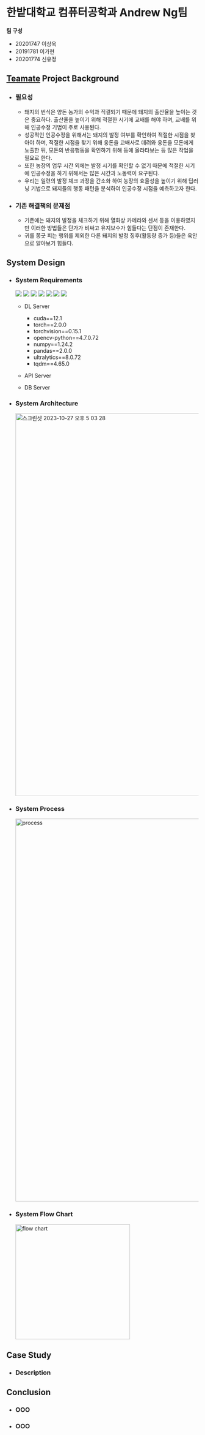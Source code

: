 # 한밭대학교 컴퓨터공학과 Andrew Ng팀

**팀 구성**
- 20201747 이상욱 
- 20191781 이가현
- 20201774 신유정

## <u>Teamate</u> Project Background
- ### 필요성
  - 돼지의 번식은 양돈 농가의 수익과 직결되기 때문에 돼지의 출산율을 높이는 것은 중요하다. 출산율을 높이기 위해 적절한 시기에 교배를 해야 하며, 교배를 위해 인공수정 기법이 주로 사용된다.
  - 성공적인 인공수정을 위해서는 돼지의 발정 여부를 확인하여 적절한 시점을 찾아야 하며, 적절한 시점을 찾기 위해 웅돈을 교배사로 데려와 웅돈을 모돈에게 노출한 뒤, 모돈의 반응행동을 확인하기 위해 등에 올라타보는 등 많은 작업을 필요로 한다.
  - 또한 농장의 업무 시간 외에는 발정 시기를 확인할 수 없기 때문에 적절한 시기에 인공수정을 하기 위해서는 많은 시간과 노동력이 요구된다.
  - 우리는 일련의 발정 체크 과정을 간소화 하여 농장의 효율성을 높이기 위해 딥러닝 기법으로 돼지들의 행동 패턴을 분석하여 인공수정 시점을 예측하고자 한다.
- ### 기존 해결책의 문제점
  - 기존에는 돼지의 발정을 체크하기 위해 열화상 카메라와 센서 등을 이용하였지만 이러한 방법들은 단가가 비싸고 유지보수가 힘들다는 단점이 존재한다.
  - 귀를 쫑긋 피는 행위를 제외한 다른 돼지의 발정 징후(활동량 증가 등)들은 육안으로 알아보기 힘들다.
  
## System Design
  - ### System Requirements
    <img src="https://img.shields.io/badge/Linux-FCC624?style=for-the-badge&logo=linux&logoColor=black"/> <img src="https://img.shields.io/badge/Python-3776AB?style=for-the-badge&logo=python&logoColor=white"/> <img src="https://img.shields.io/badge/PyTorch-%23EE4C2C.svg?style=for-the-badge&logo=PyTorch&logoColor=white"/> <img src="https://img.shields.io/badge/Django-092E20?style=for-the-badge&logo=django&logoColor=white"/> <img src="https://img.shields.io/badge/Flutter-02569B?style=for-the-badge&logo=flutter&logoColor=white"/> <img src="https://img.shields.io/badge/MySQL-00000F?style=for-the-badge&logo=mysql&logoColor=white"/> <img src="https://img.shields.io/badge/nginx-%23009639.svg?style=for-the-badge&logo=nginx&logoColor=white"/>
    
    - DL Server
      - cuda==12.1
      - torch==2.0.0
      - torchvision==0.15.1
      - opencv-python==4.7.0.72
      - numpy==1.24.2
      - pandas==2.0.0
      - ultralytics==8.0.72
      - tqdm==4.65.0

    - API Server
    - DB Server
   
  - ### System Architecture
    <img width="1000" alt="스크린샷 2023-10-27 오후 5 03 28" src="https://github.com/HBNU-SWUNIV/come-capstone23-andrew-ng/assets/83907194/6374ad0e-eca5-4781-9c9e-eea18b12c238">

  - ### System Process
    <img width="1000" alt="process" src="https://github.com/HBNU-SWUNIV/come-capstone23-andrew-ng/assets/83907194/10a417e1-9ea9-4310-8249-8d61fdf1b105">

  - ### System Flow Chart
    <img width="300" alt="flow chart" src="https://github.com/HBNU-SWUNIV/come-capstone23-andrew-ng/assets/83907194/08db7880-46d8-4b4a-b4b3-1b1194012dfc">


## Case Study
  - ### Description
  
  
## Conclusion
  - ### OOO
  - ### OOO
